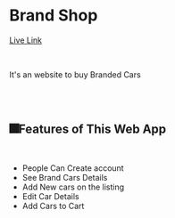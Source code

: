 # Brand Shop

[Live Link](https://brandshopmz.web.app/)

</br>
<p>It's an website to buy Branded Cars</p>
</br>
</br>




## 🎆Features of This Web App
</br>

<ul>
  <li>People Can Create account</li>
  <li>See Brand Cars Details</li>
  <li>Add New cars on the listing</li>
  <li>Edit Car Details</li>
  <li>Add Cars to Cart</li>
</ul>
